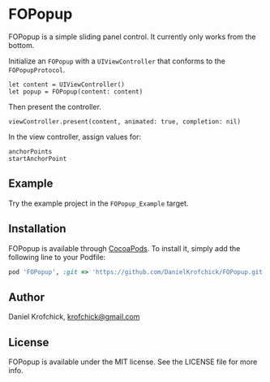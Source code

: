 # FOPopup

FOPopup is a simple sliding panel control. It currently only works from the bottom.

Initialize an `FOPopup` with a `UIViewController` that conforms to the  `FOPopupProtocol`.
```
let content = UIViewController() 
let popup = FOPopup(content: content)
```
Then present the controller.
```
viewController.present(content, animated: true, completion: nil)
```
In the view controller, assign values for:
```
anchorPoints
startAnchorPoint
```

## Example

Try the example project in the `FOPopup_Example` target.

## Installation

FOPopup is available through [CocoaPods](http://cocoapods.org). To install
it, simply add the following line to your Podfile:

```ruby
pod 'FOPopup', :git => 'https://github.com/DanielKrofchick/FOPopup.git'
```

## Author

Daniel Krofchick, krofchick@gmail.com

## License

FOPopup is available under the MIT license. See the LICENSE file for more info.
